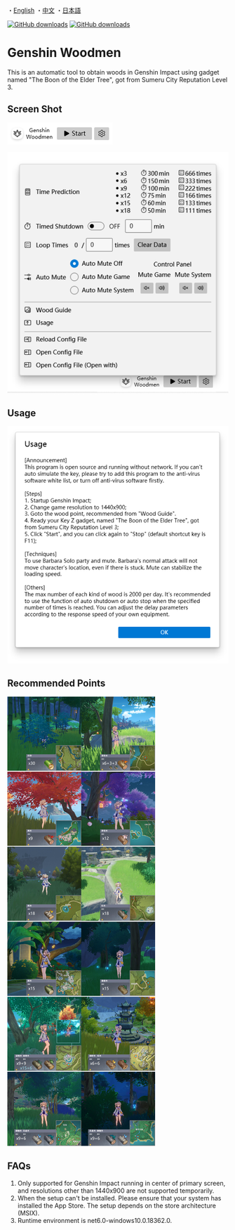 ・[English](README.md) ・[中文](README.zh.md) ・[日本語](README.jp.md)

[![GitHub downloads](https://img.shields.io/github/downloads/emako/genshin-woodmen/total)](https://github.com/emako/genshin-woodmen/releases)
[![GitHub downloads](https://img.shields.io/github/downloads/emako/genshin-woodmen/latest/total)](https://github.com/emako/genshin-woodmen/releases)

# Genshin Woodmen

This is an automatic tool to obtain woods in Genshin Impact using gadget named "The Boon of the Elder Tree", got from Sumeru City Reputation Level 3.

## Screen Shot

![](assets/image1.en.png)

![](assets/image2.en.png)

## Usage

![](assets/image3.en.png)

## Recommended Points

![usage](src/GenshinWoodmen/Resources/usage.jpg)



## FAQs

1. Only supported for Genshin Impact running in center of primary screen, and resolutions other than 1440x900 are not supported temporarily.
3. When the setup can't be installed. Please ensure that your system has installed the App Store. The setup depends on the store architecture (MSIX).
4. Runtime environment is net6.0-windows10.0.18362.0.


